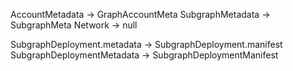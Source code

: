 AccountMetadata -> GraphAccountMeta
SubgraphMetadata -> SubgraphMeta
Network -> null

SubgraphDeployment.metadata -> SubgraphDeployment.manifest
SubgraphDeploymentMetadata -> SubgraphDeploymentManifest